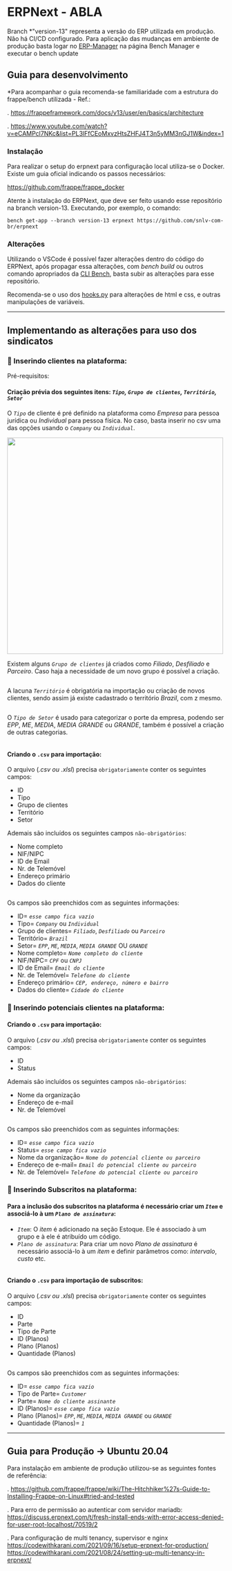 # ERPNext - ABLA

Branch *"version-13" representa a versão do ERP utilizada em produção. Não há CI/CD configurado. Para aplicação das mudanças em ambiente de produção basta logar no [ERP-Manager](https://erp-mng.abla.com.br/) na página Bench Manager e executar o bench update

## Guia para desenvolvimento

*Para acompanhar o guia recomenda-se familiaridade com a estrutura do frappe/bench utilizada - Ref.: 

. https://frappeframework.com/docs/v13/user/en/basics/architecture

. https://www.youtube.com/watch?v=eCAMPcl7NKc&list=PL3lFfCEoMxvzHtsZHFJ4T3n5yMM3nGJ1W&index=1

### Instalação

Para realizar o setup do erpnext para configuração local utiliza-se o Docker. Existe um guia oficial indicando os passos necessários:

https://github.com/frappe/frappe_docker

Atente à instalação do ERPNext, que deve ser feito usando esse repositório na branch version-13. 
Executando, por exemplo, o comando:

```
bench get-app --branch version-13 erpnext https://github.com/snlv-com-br/erpnext
```

### Alterações

Utilizando o VSCode é possível fazer alterações dentro do código do ERPNext, após propagar essa alterações, com *bench build* ou outros comando apropriados da [CLI Bench](https://frappeframework.com/docs/v13/user/en/bench/resources/bench-commands-cheatsheet), basta subir as alterações para esse repositório.

Recomenda-se o uso dos [hooks.py](https://github.com/snlv-com-br/erpnext/blob/version-13/erpnext/hooks.py) para alterações de html e css, e outras manipulações de variáveis.

---
## Implementando as alterações para uso dos sindicatos

### 📝 Inserindo clientes na plataforma:

Pré-requisitos:

#### Criação prévia dos seguintes itens: _`Tipo`, `Grupo de clientes`, `Território`, `Setor`_

O _`Tipo`_ de cliente é pré definido na plataforma como _Empresa_ para pessoa jurídica ou _Individual_ para pessoa física. No caso, basta inserir no csv uma das opções usando o _`Company`_ ou _`Individual`_.

<img width="500" alt="" src="https://media.discordapp.net/attachments/940697375767416883/940697388941713418/unknown.png">

Existem alguns _`Grupo de clientes`_ já criados como _Filiado_, _Desfiliado_ e _Parceiro_. Caso haja a necessidade de um novo grupo é possível a criação.  

<img alt="" src="https://media.discordapp.net/attachments/940697375767416883/940699263053234236/unknown.png">

A lacuna _`Território`_ é obrigatória na importação ou criação de novos clientes, sendo assim já existe cadastrado o território _Brazil_, com z mesmo. 

<img alt="" src="https://cdn.discordapp.com/attachments/940697375767416883/940700230838526022/unknown.png">

O _`Tipo de Setor`_ é usado para categorizar o porte da empresa, podendo ser _EPP_, _ME_, _MEDIA_, _MEDIA GRANDE_ ou _GRANDE_, também é possível a criação de outras categorias.

<img alt="" src="https://cdn.discordapp.com/attachments/940697375767416883/940700671093669938/unknown.png">

#### Criando o `.csv` para importação:

O arquivo (_.csv ou .xlsl_) precisa `obrigatoriamente` conter os seguintes campos: 

 - ID
 - Tipo
 - Grupo de clientes
 - Território 
 - Setor

Ademais são incluídos os seguintes campos `não-obrigatórios`:

- Nome completo
- NIF/NIPC
- ID de Email
- Nr. de Telemóvel
- Endereço primário
- Dados do cliente

<img alt="" src="https://media.discordapp.net/attachments/940697375767416883/940705731928277064/unknown.png">

Os campos são preenchidos com as seguintes informações:

- ID= _`esse campo fica vazio`_
- Tipo= _`Company`_ ou _`Individual`_
- Grupo de clientes= _`Filiado`_, _`Desfiliado`_ ou _`Parceiro`_
- Território= _`Brazil`_
- Setor= _`EPP`_, _`ME`_, _`MEDIA`_, _`MEDIA GRANDE`_ OU _`GRANDE`_
- Nome completo= _`Nome completo do cliente`_
- NIF/NIPC= _`CPF`_ ou _`CNPJ`_
- ID de Email= _`Email do cliente`_
- Nr. de Telemóvel= _`Telefone do cliente`_
- Endereço primário= _`CEP, endereço, número e bairro`_
- Dados do cliente= _`Cidade do cliente`_


### 📝 Inserindo potenciais clientes na plataforma:

#### Criando o `.csv` para importação:

O arquivo (_.csv ou .xlsl_) precisa `obrigatoriamente` conter os seguintes campos: 

 - ID
 - Status

Ademais são incluídos os seguintes campos `não-obrigatórios`:

- Nome da organização
- Endereço de e-mail
- Nr. de Telemóvel

<img alt="" src="https://cdn.discordapp.com/attachments/940697375767416883/940719048273039460/unknown.png">

Os campos são preenchidos com as seguintes informações:

- ID= _`esse campo fica vazio`_
- Status= _`esse campo fica vazio`_
- Nome da organização= _`Nome do potencial cliente ou parceiro`_
- Endereço de e-mail= _`Email do potencial cliente ou parceiro`_
- Nr. de Telemóvel= _`Telefone do potencial cliente ou parceiro`_

### 📝 Inserindo Subscritos na plataforma:
#### Para a inclusão dos subscritos na plataforma é necessário criar um _`Item`_ e associá-lo à um _`Plano de assinatura`_:

- _`Item`_: O _item_ é adicionado na seção Estoque. Ele é associado à um grupo e à ele é atribuído um código.
- _`Plano de assinatura`_: Para criar um novo _Plano de assinatura_ é necessário associá-lo à um _item_ e definir parâmetros como: _intervalo_, _custo_ etc.

<img alt="" src="https://cdn.discordapp.com/attachments/940697375767416883/940725375103815780/unknown.png">

#### Criando o `.csv` para importação de subscritos:

O arquivo (_.csv ou .xlsl_) precisa `obrigatoriamente` conter os seguintes campos: 

 - ID
 - Parte
 - Tipo de Parte
 - ID (Planos)
 - Plano (Planos)
 - Quantidade (Planos)

<img alt="" src="https://cdn.discordapp.com/attachments/940697375767416883/940730610505371768/unknown.png">

Os campos são preenchidos com as seguintes informações:

- ID= _`esse campo fica vazio`_
- Tipo de Parte= _`Customer`_
- Parte= _`Nome do cliente assinante`_
- ID (Planos)= _`esse campo fica vazio`_
- Plano (Planos)= _`EPP`_, _`ME`_, _`MEDIA`_, _`MEDIA GRANDE`_ ou _`GRANDE`_
- Quantidade (Planos)= _`1`_

---
## Guia para Produção -> Ubuntu 20.04

Para instalação em ambiente de produção utilizou-se as seguintes fontes de referência:

. https://github.com/frappe/frappe/wiki/The-Hitchhiker%27s-Guide-to-Installing-Frappe-on-Linux#tried-and-tested

. Para erro de permissão ao autenticar com servidor mariadb:
    https://discuss.erpnext.com/t/fresh-install-ends-with-error-access-denied-for-user-root-localhost/70519/2
    
. Para configuração de multi tenancy, supervisor e nginx
    https://codewithkarani.com/2021/09/16/setup-erpnext-for-production/
    https://codewithkarani.com/2021/08/24/setting-up-multi-tenancy-in-erpnext/
   
